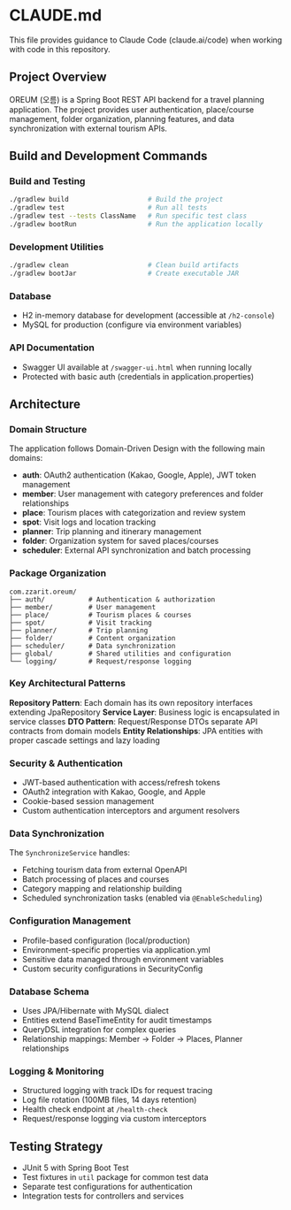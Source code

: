 # CLAUDE.md

This file provides guidance to Claude Code (claude.ai/code) when working with code in this repository.

## Project Overview

OREUM (오름) is a Spring Boot REST API backend for a travel planning application. The project provides user authentication, place/course management, folder organization, planning features, and data synchronization with external tourism APIs.

## Build and Development Commands

### Build and Testing
```bash
./gradlew build                    # Build the project
./gradlew test                     # Run all tests
./gradlew test --tests ClassName   # Run specific test class
./gradlew bootRun                  # Run the application locally
```

### Development Utilities
```bash
./gradlew clean                    # Clean build artifacts
./gradlew bootJar                  # Create executable JAR
```

### Database
- H2 in-memory database for development (accessible at `/h2-console`)
- MySQL for production (configure via environment variables)

### API Documentation
- Swagger UI available at `/swagger-ui.html` when running locally
- Protected with basic auth (credentials in application.properties)

## Architecture

### Domain Structure
The application follows Domain-Driven Design with the following main domains:

- **auth**: OAuth2 authentication (Kakao, Google, Apple), JWT token management
- **member**: User management with category preferences and folder relationships
- **place**: Tourism places with categorization and review system
- **spot**: Visit logs and location tracking
- **planner**: Trip planning and itinerary management
- **folder**: Organization system for saved places/courses
- **scheduler**: External API synchronization and batch processing

### Package Organization
```
com.zzarit.oreum/
├── auth/           # Authentication & authorization
├── member/         # User management
├── place/          # Tourism places & courses
├── spot/           # Visit tracking
├── planner/        # Trip planning
├── folder/         # Content organization
├── scheduler/      # Data synchronization
├── global/         # Shared utilities and configuration
└── logging/        # Request/response logging
```

### Key Architectural Patterns

**Repository Pattern**: Each domain has its own repository interfaces extending JpaRepository
**Service Layer**: Business logic is encapsulated in service classes
**DTO Pattern**: Request/Response DTOs separate API contracts from domain models
**Entity Relationships**: JPA entities with proper cascade settings and lazy loading

### Security & Authentication
- JWT-based authentication with access/refresh tokens
- OAuth2 integration with Kakao, Google, and Apple
- Cookie-based session management
- Custom authentication interceptors and argument resolvers

### Data Synchronization
The `SynchronizeService` handles:
- Fetching tourism data from external OpenAPI
- Batch processing of places and courses
- Category mapping and relationship building
- Scheduled synchronization tasks (enabled via `@EnableScheduling`)

### Configuration Management
- Profile-based configuration (local/production)
- Environment-specific properties via application.yml
- Sensitive data managed through environment variables
- Custom security configurations in SecurityConfig

### Database Schema
- Uses JPA/Hibernate with MySQL dialect
- Entities extend BaseTimeEntity for audit timestamps
- QueryDSL integration for complex queries
- Relationship mappings: Member → Folder → Places, Planner relationships

### Logging & Monitoring
- Structured logging with track IDs for request tracing
- Log file rotation (100MB files, 14 days retention)
- Health check endpoint at `/health-check`
- Request/response logging via custom interceptors

## Testing Strategy
- JUnit 5 with Spring Boot Test
- Test fixtures in `util` package for common test data
- Separate test configurations for authentication
- Integration tests for controllers and services